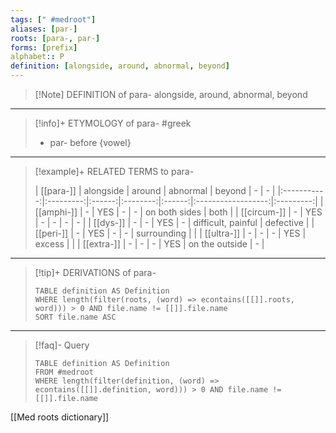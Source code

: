 ```yaml
---
tags: [" #medroot"]
aliases: [par-]
roots: [para-, par-]
forms: [prefix]
alphabet:: P 
definition: [alongside, around, abnormal, beyond]
---
```

>[!Note] DEFINITION of para-
>alongside, around, abnormal, beyond
_____
>[!info]+ ETYMOLOGY of para-
>#greek
>- par- before {vowel}
_____
>[!example]+ RELATED TERMS to para-
>
>|  [[para-]]  | alongside | around | abnormal | beyond |         -          |     -     |
|:-----------:|:---------:|:------:|:--------:|:------:|:------------------:|:---------:|
| [[amphi-]]  |     -     |  YES   |    -     |   -    |   on both sides    |   both    |
| [[circum-]] |     -     |  YES   |    -     |   -    |         -          |     -     |
|  [[dys-]]   |     -     |   -    |   YES    |   -    | difficult, painful | defective |
|  [[peri-]]  |     -     |  YES   |    -     |   -    |    surrounding     |           |
| [[ultra-]]  |     -     |   -    |    -     |  YES   |       excess       |           |
| [[extra-]]  |     -     |   -    |    -     |  YES   |   on the outside    | -          |
_____
>[!tip]+ DERIVATIONS of para-
>```dataview
>TABLE definition AS Definition 
>WHERE length(filter(roots, (word) => econtains([[]].roots, word))) > 0 AND file.name != [[]].file.name
>SORT file.name ASC
>```
___
>[!faq]- Query
>```dataview
>TABLE definition AS Definition
>FROM #medroot
>WHERE length(filter(definition, (word) => econtains([[]].definition, word))) > 0 AND file.name != [[]].file.name
>```

[[Med roots dictionary]]